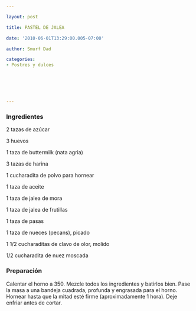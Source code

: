 ```yaml
---

layout: post

title: PASTEL DE JALEA

date: '2010-06-01T13:29:00.005-07:00'

author: Smurf Dad

categories:
- Postres y dulces






---
```


<h3>Ingredientes</h3>

2 tazas de azúcar

3 huevos

1 taza de buttermilk (nata agria)

3 tazas de harina

1 cucharadita de polvo para hornear

1 taza de aceite

1 taza de jalea de mora

1 taza de jalea de frutillas

1 taza de pasas

1 taza de nueces (pecans), picado

1 1/2 cucharaditas de clavo de olor, molido

1/2 cucharadita de nuez moscada

<h3>Preparación</h3>

Calentar el horno a 350. Mezcle todos los ingredientes y batirlos bien. Pase la masa a una bandeja cuadrada, profunda y engrasada para el horno. Hornear hasta que la mitad esté firme (aproximadamente 1 hora). Deje enfriar antes de cortar.